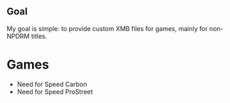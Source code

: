 ## Goal
My goal is simple: to provide custom XMB files for games, mainly for non-NPDRM titles.

# Games
- Need for Speed Carbon
- Need for Speed ProStreet
